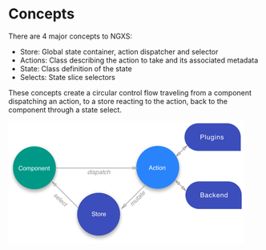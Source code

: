 # Concepts

There are 4 major concepts to NGXS:

* Store: Global state container, action dispatcher and selector
* Actions: Class describing the action to take and its associated metadata
* State: Class definition of the state
* Selects: State slice selectors

These concepts create a circular control flow traveling from a component dispatching an action, to a store reacting to the action, back to the component through a state select.

![](../../.gitbook/assets/diagram.png)

